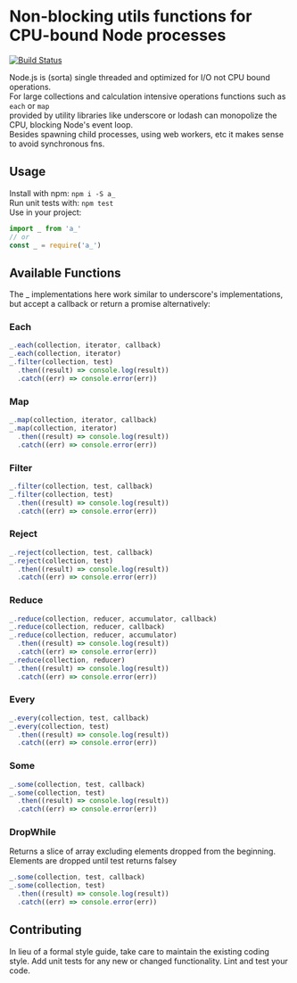 # Non-blocking utils functions for CPU-bound Node processes
[![Build Status](https://travis-ci.org/Gattermeier/a_.svg?branch=master)](https://travis-ci.org/Gattermeier/a_)

Node.js is (sorta) single threaded and optimized for I/O not CPU bound operations.    
For large collections and calculation intensive operations functions such as `each` or `map`    
provided by utility libraries like underscore or lodash can monopolize the CPU, blocking Node's event loop.    
Besides spawning child processes, using web workers, etc it makes sense to avoid synchronous fns.    

## Usage

Install with npm: `npm i -S a_`   
Run unit tests with: `npm test`   
Use in your project:    
```javascript
import _ from 'a_'
// or
const _ = require('a_')
```

## Available Functions

The _ implementations here work similar to underscore's implementations,    
but accept a callback or return a promise alternatively:

### Each
```javascript
_.each(collection, iterator, callback)
_.each(collection, iterator)
_.filter(collection, test)
  .then((result) => console.log(result))
  .catch((err) => console.error(err))
```

### Map
```javascript
_.map(collection, iterator, callback)
_.map(collection, iterator)
  .then((result) => console.log(result))
  .catch((err) => console.error(err))
```

### Filter
```javascript
_.filter(collection, test, callback)
_.filter(collection, test)
  .then((result) => console.log(result))
  .catch((err) => console.error(err))
```

### Reject
```javascript
_.reject(collection, test, callback)
_.reject(collection, test)
  .then((result) => console.log(result))
  .catch((err) => console.error(err))
```

### Reduce
```javascript
_.reduce(collection, reducer, accumulator, callback)
_.reduce(collection, reducer, callback)
_.reduce(collection, reducer, accumulator)
  .then((result) => console.log(result))
  .catch((err) => console.error(err))
_.reduce(collection, reducer)
  .then((result) => console.log(result))
  .catch((err) => console.error(err))
```

### Every
```javascript
_.every(collection, test, callback)
_.every(collection, test)
  .then((result) => console.log(result))
  .catch((err) => console.error(err))
```

### Some
```javascript
_.some(collection, test, callback)
_.some(collection, test)
  .then((result) => console.log(result))
  .catch((err) => console.error(err))
```

### DropWhile
Returns a slice of array excluding elements dropped from the beginning.     
Elements are dropped until test returns falsey    
```javascript
_.some(collection, test, callback)
_.some(collection, test)
  .then((result) => console.log(result))
  .catch((err) => console.error(err))
```

## Contributing

In lieu of a formal style guide, take care to maintain the existing coding style. Add unit tests for any new or changed functionality. Lint and test your code.
